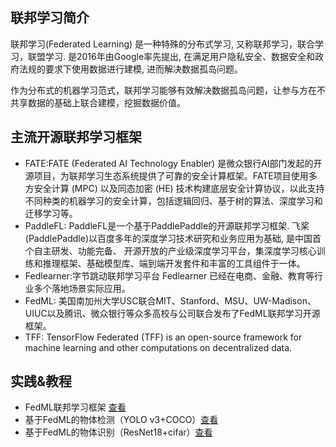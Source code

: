 ## 联邦学习简介
联邦学习(Federated  Learning) 是一种特殊的分布式学习, 又称联邦学习，联合学习，联盟学习. 是2016年由Google率先提出, 在满足用户隐私安全、数据安全和政府法规的要求下使用数据进行建模, 进而解决数据孤岛问题。

作为分布式的机器学习范式，联邦学习能够有效解决数据孤岛问题，让参与方在不共享数据的基础上联合建模，挖掘数据价值。

## 主流开源联邦学习框架
- FATE:FATE (Federated AI Technology Enabler) 是微众银行AI部门发起的开源项目，为联邦学习生态系统提供了可靠的安全计算框架。FATE项目使用多方安全计算 (MPC) 以及同态加密 (HE) 技术构建底层安全计算协议，以此支持不同种类的机器学习的安全计算，包括逻辑回归、基于树的算法、深度学习和迁移学习等。
- PaddleFL: PaddleFL是一个基于PaddlePaddle的开源联邦学习框架. 飞桨(PaddlePaddle)以百度多年的深度学习技术研究和业务应用为基础, 是中国首个自主研发、功能完备、 开源开放的产业级深度学习平台，集深度学习核心训练和推理框架、基础模型库、端到端开发套件和丰富的工具组件于一体。
- Fedlearner:字节跳动联邦学习平台 Fedlearner 已经在电商、金融、教育等行业多个落地场景实际应用。
- FedML: 美国南加州大学USC联合MIT、Stanford、MSU、UW-Madison、UIUC以及腾讯、微众银行等众多高校与公司联合发布了FedML联邦学习开源框架。
- TFF: TensorFlow Federated (TFF) is an open-source framework for machine learning and other computations on decentralized data.


## 实践&教程
- FedML联邦学习框架  [查看](doc/FedML.md)
- 基于FedML的物体检测（YOLO v3+COCO）[查看](doc/FedML_YOLOv3.md)
- 基于FedML的物体识别（ResNet18+cifar）[查看](doc/FedML_ResNet18.md)
